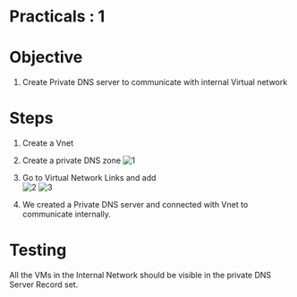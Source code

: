 # Practicals : 1

   # Objective

   1. Create Private DNS server to communicate with internal Virtual network


   # Steps
        
   1. Create a Vnet 
   2. Create a private DNS zone
     ![1](https://user-images.githubusercontent.com/70442264/153826658-8e11433d-6aa8-43a8-8f00-8330efe48e6b.png)
   3. Go to Virtual Network Links and add        
      ![2](https://user-images.githubusercontent.com/70442264/153826877-ad0787d4-817a-4782-ab3a-62bd974496f6.png)
      ![3](https://user-images.githubusercontent.com/70442264/153827014-297a2a84-cf6d-430c-a014-c283d8ceb9a8.png)
        
   4. We created a Private DNS server and connected with Vnet to communicate internally.
   
   # Testing
   All the VMs in the Internal Network should be visible in the private DNS Server Record set.

  

        
        

